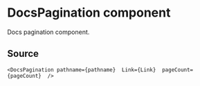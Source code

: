 # DocsPagination component

Docs pagination component.

## Source

    <DocsPagination pathname={pathname}  Link={Link}  pageCount={pageCount}  />
